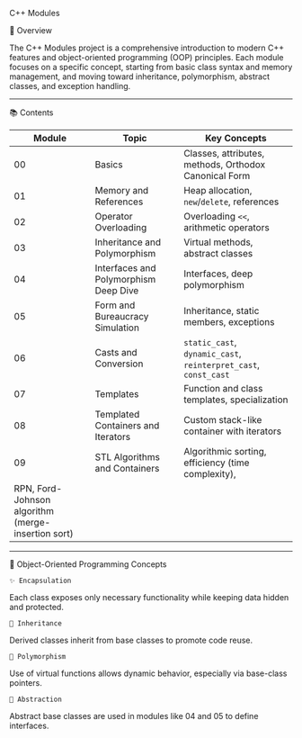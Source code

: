 
 C++ Modules
 
 🚀 Overview

The C++ Modules project is a comprehensive introduction to modern C++ features and object-oriented programming (OOP) principles. 
Each module focuses on a specific concept, starting from basic class syntax and memory management, and moving toward inheritance, 
polymorphism, abstract classes, and exception handling.

---

 📚 Contents

| Module | Topic                                  | Key Concepts                                                    |
|--------|----------------------------------------|-----------------------------------------------------------------|
| 00     | Basics                                 | Classes, attributes, methods, Orthodox Canonical Form           |
| 01     | Memory and References                  | Heap allocation, `new`/`delete`, references                     |
| 02     | Operator Overloading                   | Overloading `<<`, arithmetic operators                          |
| 03     | Inheritance and Polymorphism           | Virtual methods, abstract classes                               |
| 04     | Interfaces and Polymorphism Deep Dive  | Interfaces, deep polymorphism                                   |
| 05     | Form and Bureaucracy Simulation        | Inheritance, static members, exceptions                         |
| 06     | Casts and Conversion                   | `static_cast`, `dynamic_cast`, `reinterpret_cast`, `const_cast` |
| 07     | Templates                              | Function and class templates, specialization                    |
| 08     | Templated Containers and Iterators     | Custom stack-like container with iterators                      |
| 09	    | STL Algorithms and Containers	         | Algorithmic sorting, efficiency (time complexity),              |
|                                                    RPN, Ford-Johnson algorithm (merge-insertion sort)             

---

 🧠 Object-Oriented Programming Concepts

    ✨ Encapsulation
   Each class exposes only necessary functionality while keeping data hidden and protected.
   
    🔁 Inheritance
   Derived classes inherit from base classes to promote code reuse.
   
    🧬 Polymorphism
   Use of virtual functions allows dynamic behavior, especially via base-class pointers.
   
    📐 Abstraction
   Abstract base classes are used in modules like 04 and 05 to define interfaces.


